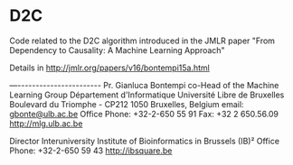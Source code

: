 # D2C

Code related to the D2C algorithm introduced in the JMLR paper 
"From Dependency to Causality: A Machine Learning Approach" 


Details in http://jmlr.org/papers/v16/bontempi15a.html


—-----------------------
Pr. Gianluca Bontempi
co-Head of the Machine Learning Group
Département d'Informatique
Université Libre de Bruxelles
Boulevard du Triomphe - CP212
1050 Bruxelles, Belgium
email: gbonte@ulb.ac.be
Office Phone: +32-2-650 55 91
Fax: +32 2 650.56.09
http://mlg.ulb.ac.be


 
Director
Interuniversity Institute of Bioinformatics in Brussels (IB)²
Office Phone: +32-2-650 59 43
http://ibsquare.be 
